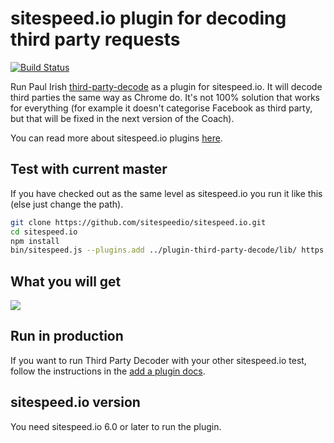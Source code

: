 # sitespeed.io plugin for decoding third party requests
[![Build Status](https://travis-ci.org/sitespeedio/plugin-third-party-decode.svg?branch=master)](https://travis-ci.org/sitespeedio/plugin-third-party-decode)

Run Paul Irish [third-party-decode](https://github.com/paulirish/third-party-decode) as a plugin for sitespeed.io. It will decode third parties the same way as Chrome do. It's not 100% solution that works for everything (for example it doesn't categorise Facebook as third party, but that will be fixed in the next version of the Coach).

You can read more about sitespeed.io plugins [here](https://www.sitespeed.io/documentation/sitespeed.io/plugins/).

## Test with current master

If you have checked out as the same level as sitespeed.io you run it like this (else just change the path).

```bash
git clone https://github.com/sitespeedio/sitespeed.io.git
cd sitespeed.io
npm install
bin/sitespeed.js --plugins.add ../plugin-third-party-decode/lib/ https://www.sitespeed.io/ -n 1
```
## What you will get
<img src="https://raw.githubusercontent.com/sitespeedio/plugin-third-party-decode/master/example.png">

## Run in production
If you want to run Third Party Decoder with your other sitespeed.io test, follow the instructions in the [add a plugin docs](https://www.sitespeed.io/documentation/sitespeed.io/plugins/#add-a-plugin).

## sitespeed.io version
You need sitespeed.io 6.0 or later to run the plugin.
